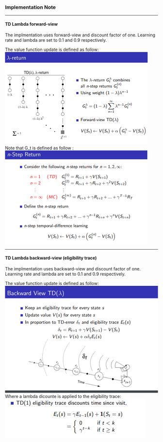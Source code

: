 ### Implementation Note
***
#### TD Lambda forward-view
The implmentation uses forward-view and discount factor of one. Learning rate and lambda are set to 0.1 and 0.9 respectively.

The value function update is defined as follow:
![nstep-return](pictures/lambda_return.png)
Note that G_t is defined as follow :
![G_t](pictures/G_t.png)
***
#### TD Lambda backward-view (eligibility trace)
The implmentation uses backward-view and discount factor of one. Learning rate and lambda are set to 0.1 and 0.9 respectively.

The value function update is defined as follow:
![nstep-return](pictures/lambda_return_bk.png)
Where a lambda dicounte is applied to the eligibility trace:
![lambda-discount](pictures/lambda_discount.png)
